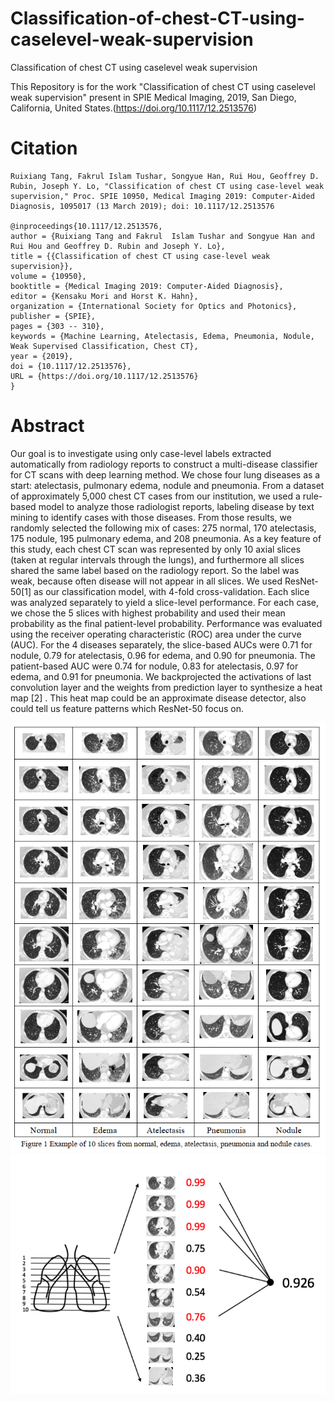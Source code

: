 # Classification-of-chest-CT-using-caselevel-weak-supervision
Classification of chest CT using caselevel weak supervision

This Repository is for the work "Classification of chest CT using caselevel weak supervision" present in SPIE Medical Imaging, 2019, San Diego, California, United States.(https://doi.org/10.1117/12.2513576)

# Citation
```
Ruixiang Tang, Fakrul Islam Tushar, Songyue Han, Rui Hou, Geoffrey D.
Rubin, Joseph Y. Lo, "Classification of chest CT using case-level weak
supervision," Proc. SPIE 10950, Medical Imaging 2019: Computer-Aided
Diagnosis, 1095017 (13 March 2019); doi: 10.1117/12.2513576

@inproceedings{10.1117/12.2513576,
author = {Ruixiang Tang and Fakrul  Islam Tushar and Songyue Han and Rui Hou and Geoffrey D. Rubin and Joseph Y. Lo},
title = {{Classification of chest CT using case-level weak supervision}},
volume = {10950},
booktitle = {Medical Imaging 2019: Computer-Aided Diagnosis},
editor = {Kensaku Mori and Horst K. Hahn},
organization = {International Society for Optics and Photonics},
publisher = {SPIE},
pages = {303 -- 310},
keywords = {Machine Learning, Atelectasis, Edema, Pneumonia, Nodule, Weak Supervised Classification, Chest CT},
year = {2019},
doi = {10.1117/12.2513576},
URL = {https://doi.org/10.1117/12.2513576}
}
```
# Abstract 
Our goal is to investigate using only case-level labels extracted automatically from radiology reports to construct a multi-disease classifier for CT scans with deep learning method. We chose four lung diseases as a start: atelectasis, pulmonary edema, nodule and pneumonia. From a dataset of approximately 5,000 chest CT cases from our institution, we used a rule-based model to analyze those radiologist reports, labeling disease by text mining to identify cases with those diseases. From those results, we randomly selected the following mix of cases: 275 normal, 170 atelectasis, 175 nodule, 195 pulmonary edema, and 208 pneumonia. As a key feature of this study, each chest CT scan was represented by only 10 axial slices (taken at regular intervals through the lungs), and furthermore all slices shared the same label based on the radiology report. So the label was weak, because often disease will not appear in all slices. We used ResNet-50[1] as our classification model, with 4-fold cross-validation. Each slice was analyzed separately to yield a slice-level performance. For each case, we chose the 5 slices with highest probability and used their mean probability as the final patient-level probability. Performance was evaluated using the receiver operating characteristic (ROC) area under the curve (AUC). For the 4 diseases separately, the slice-based AUCs were 0.71 for nodule, 0.79 for atelectasis, 0.96 for edema, and 0.90 for pneumonia. The patient-based AUC were 0.74 for nodule, 0.83 for atelectasis, 0.97 for edema, and 0.91 for pneumonia. We backprojected the activations of last convolution layer and the weights from prediction layer to synthesize a heat map [2] . This heat map could be an approximate disease detector, also could tell us feature patterns which ResNet-50 focus on.

![images](https://github.com/fitushar/Classification-of-chest-CT-using-caselevel-weak-supervision/blob/master/featured2.png)
![pimages](https://github.com/fitushar/Classification-of-chest-CT-using-caselevel-weak-supervision/blob/master/featured.png)
